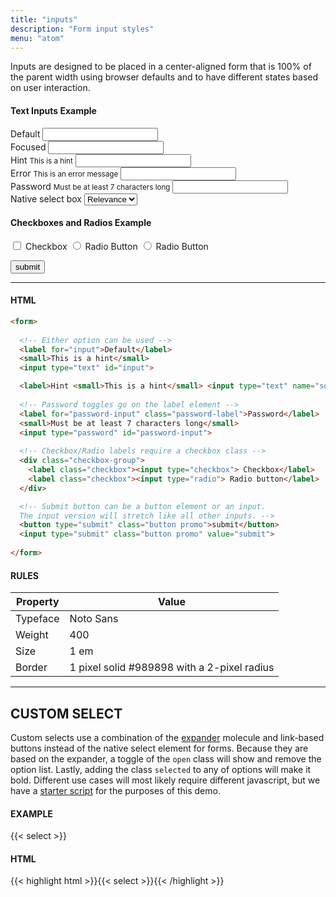 ```yaml
---
title: "inputs"
description: "Form input styles"
menu: "atom"
---
```


Inputs are designed to be placed in a center-aligned form that is 100% of the parent width using browser defaults and to have different states based on user interaction.

#### Text Inputs Example

<form>
  <div>
    <label for="default-input">Default</label>
    <input type="text" id="default-input">
  </div>
  <div>
    <label for="focused-input">Focused</label>
    <input type="text" class="focus">
  </div>
  <div>
    <label for="hint-input">Hint</label>
    <small>This is a hint</small>     
    <input type="text" id="hint-input">
  </div>
  <div>
    <label for="error-input">Error</label>
    <small class="error" for="error-input">This is an error message</small>     
    <input type="text" id="error-input" class="is-invalid">
  </div>
  <div>
    <label for="password-input" class="password-label">Password</label>
    <small>Must be at least 7 characters long</small>    
    <input type="password" class="password">
  </div>
  <div>
    <label for="native-select">Native select box</label>
    <select>
      <option value="Relevance">Relevance</option>
      <option value="Newest">Newest</option>
      <option value="Oldest">Oldest</option>
    </select>
  </div>

  <div class="checkbox-group">
    <h4>Checkboxes and Radios Example</h4>
    <label class="checkbox"><input type="checkbox"> Checkbox</label>
    <label class="checkbox"><input type="radio" name="radio"> Radio Button</label>
    <label class="checkbox"><input type="radio" name="radio"> Radio Button</label>
  </div> 
  
  <button id="button" type="submit" class="button promo">submit</button>   
</form>  

---
  
#### HTML
```html
<form>
 
  <!-- Either option can be used -->
  <label for="input">Default</label>
  <small>This is a hint</small>           
  <input type="text" id="input">

  <label>Hint <small>This is a hint</small> <input type="text" name="something"></label>
  
  <!-- Password toggles go on the label element -->
  <label for="password-input" class="password-label">Password</label>
  <small>Must be at least 7 characters long</small>    
  <input type="password" id="password-input">
  
  <!-- Checkbox/Radio labels require a checkbox class -->
  <div class="checkbox-group">
    <label class="checkbox"><input type="checkbox"> Checkbox</label>
    <label class="checkbox"><input type="radio"> Radio button</label>
  </div>

  <!-- Submit button can be a button element or an input. 
  The input version will stretch like all other inputs. -->
  <button type="submit" class="button promo">submit</button>  
  <input type="submit" class="button promo" value="submit">
  
</form>
```

#### RULES

| Property | Value |
| --- | --- |
| Typeface | Noto Sans |
| Weight | 400 |
| Size | 1 em |
| Border | 1 pixel solid #989898 with a 2-pixel radius |

---

## CUSTOM SELECT

Custom selects use a combination of the [expander](../expander) molecule and link-based buttons instead of the native select element for forms. Because they are based on the expander, a toggle of the `open` class will show and remove the option list. Lastly, adding the class `selected` to any of options will make it bold. Different use cases will most likely require different javascript, but we have a [starter script](/js/select.js) for the purposes of this demo.

#### EXAMPLE


<div class="grid" style="grid-template-columns: 300px 1fr;">
<form>
{{< select >}}
</form>
</div>

<script async src="/js/select.js"></script>

#### HTML

{{< highlight html >}}{{< select >}}{{< /highlight >}}

<script async src="/js/forms.js"></script>
